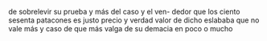 de sobrelevir su prueba y más del caso y
el ven-
dedor que los ciento sesenta patacones es justo precio
y verdad valor de dicho eslababa que no vale más y caso
de que más valga de su demacia en poco o mucho